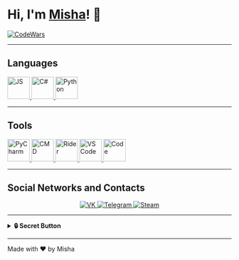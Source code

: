 #             Hi, I'm [Misha](https://t.me/holdsnap00)! 👋

[![CodeWars](https://www.codewars.com/users/Friski/badges/large)](https://www.codewars.com/users/Friski)

---

## Languages

<p align="left">
    <a href="https://www.python.org/">
    <img src="https://icon-icons.com/icons2/2107/PNG/512/file_type_js_official_icon_130509.png" alt="JS" width="50">
  </a>
  <a href="https://docs.microsoft.com/en-us/dotnet/csharp/">
    <img src="https://cdn-icons-png.flaticon.com/512/6132/6132221.png" alt="C#" width="50">
  </a>
  <a href="https://www.python.org/">
    <img src="https://cdn-icons-png.flaticon.com/512/1387/1387537.png" alt="Python" width="50">
  </a>
</p>

---

## Tools

<p align="left">
  <a href="https://www.jetbrains.com/pycharm/">
    <img src="https://raw.githubusercontent.com/daniilshat/daniilshat/2583381c09497c680369e95dce7e029d93484d94/icons/PyCharm.svg" alt="PyCharm" width="50">
  </a>
  <a href="https://en.wikipedia.org/wiki/Cmd.exe">
    <img src="https://cdn.icon-icons.com/icons2/37/PNG/512/console_3350.png" alt="CMD" width="50">
  </a>
  <a href="https://www.jetbrains.com/rider/">
    <img src="https://migsoft.ru/upload/iblock/19e/19e0f71cef493cfd120fc755d94b7636.png" alt="Rider" width="50">
  </a>
<a href="https://code.visualstudio.com/">
  <img src="https://logo-base.com/logo/visual_studio_code_logo_icon.png" alt="VS Code" width="50">
</a>

<a href="https://www.jetbrains.com/webstorm/">
  <img src="https://resources.jetbrains.com/storage/products/webstorm/img/meta/webstorm_logo_300x300.png" alt="Code" width="50">
</a>

</p>

---

## Social Networks and Contacts

<p align="center">
  <a href="https://vk.com/sharkdas">
    <img src="https://img.shields.io/badge/-VK-blue?style=for-the-badge&logo=vk&logoColor=white" alt="VK" />
  </a>
  <a href="https://t.me/holdsnap00">
    <img src="https://img.shields.io/badge/-Telegram-blue?style=for-the-badge&logo=telegram&logoColor=white" alt="Telegram" />
  </a>
  <a href="https://steamcommunity.com/profiles/76561198322624145/">
    <img src="https://img.shields.io/badge/-Steam-blue?style=for-the-badge&logo=steam&logoColor=white" alt="Steam" />
  </a>
</p>

---

<details>
  <summary><strong>🔒 Secret Button</strong></summary>
  <p align="center">
    Жаль, нет с собой рундука. Ну да, сундук для рун – рундук
    <br />
    <img src="https://img.icons8.com/?size=512&id=Rqk11fzH1NQq&format=png" alt="Dota 2" width="100" />
  </p>
</details>

---

Made with ❤️ by Misha
